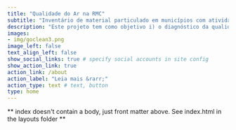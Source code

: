 ```yaml
---
title: "Qualidade do Ar na RMC"
subtitle: "Inventário de material particulado em municípios com atividades minerais estabelecidas"
description: "Este projeto tem como objetivo i) o diagnóstico da qualidade do ar em áreas de exploração mineral consolidada da Região Metropolitana de Curitiba (RMC); ii) o mapeamento das fontes de poluição por MP<sub>2,5</sub> e identificação do potencial poluidor das atividades de mineração; e iii) estimar os possíveis impactos da exposição a poluentes do ar sobre a qualidade de vida da população residente e ecossistemas."
images:
- img/goclean3.png
image_left: false
text_align_left: false
show_social_links: true # specify social accounts in site config
show_action_link: true
action_link: /about
action_label: "Leia mais &rarr;"
action_type: text # text, button
type: home
---
```


** index doesn't contain a body, just front matter above.
See index.html in the layouts folder **
